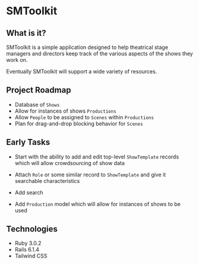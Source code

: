 # SMToolkit

## What is it?
SMToolkit is a simple application designed to help theatrical stage managers and directors keep track of the various aspects of the shows they work on.

Eventually SMToolkit will support a wide variety of resources.

## Project Roadmap
* Database of `Shows`
* Allow for instances of shows `Productions`
* Allow `People` to be assigned to `Scenes` within `Productions`
* Plan for drag-and-drop blocking behavior for `Scenes`

## Early Tasks
* Start with the ability to add and edit top-level `ShowTemplate` records which will allow crowdsourcing of show data
* Attach `Role` or some similar record to `ShowTemplate` and give it searchable characteristics
* Add search

* Add `Production` model which will allow for instances of shows to be used

## Technologies

* Ruby 3.0.2
* Rails 6.1.4
* Tailwind CSS
